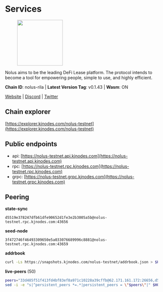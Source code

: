 # Services

<figure><img src="https://raw.githubusercontent.com/kj89/testnet_manuals/main/pingpub/logos/nolus.png" width="150" alt=""><figcaption></figcaption></figure>

Nolus aims to be the leading DeFi Lease platform. The protocol  intends to become a tool for empowering people, simple to use, and highly efficient.

**Chain ID**: nolus-rila | **Latest Version Tag**: v0.1.43 | **Wasm**: ON

[Website](https://www.nolus.io) | [Discord](https://discord.gg/nolus-protocol) | [Twitter](https://twitter.com/NolusProtocol)




## Chain explorer
[https://explorer.kjnodes.com/nolus-testnet](https://explorer.kjnodes.com/nolus-testnet)

## Public endpoints

* api: [https://nolus-testnet.api.kjnodes.com](https://nolus-testnet.api.kjnodes.com)
* rpc: [https://nolus-testnet.rpc.kjnodes.com](https://nolus-testnet.rpc.kjnodes.com)
* grpc: [https://nolus-testnet.grpc.kjnodes.com](https://nolus-testnet.grpc.kjnodes.com)

## Peering

**state-sync**

```text
d5519e378247dfb61dfe90652d1fe3e2b3005a5b@nolus-testnet.rpc.kjnodes.com:43656
```

**seed-node**

```text
3f472746f46493309650e5a033076689996c8881@nolus-testnet.rpc.kjnodes.com:43659
```

**addrbook**
```bash
curl -Ls https://snapshots.kjnodes.com/nolus-testnet/addrbook.json > $HOME/.nolus/config/addrbook.json
```

**live-peers** (50)
```bash
peers="33d485f51f413fd4bf83ef8a971c10228a39cffb@62.171.161.172:26656,d5519e378247dfb61dfe90652d1fe3e2b3005a5b@65.109.68.190:43656,5c2a752c9b1952dbed075c56c600c3a79b58c395@195.3.220.135:27016,8b0b427b4567a7a66f05fab1146ee97b52ad7958@93.189.30.119:26656,33f4b7f56b6708526f0638162f020394de0ce5e9@65.21.229.33:28656,df5523a9d35328716337343cbeea3063cd4fa9b3@65.108.206.118:61256,48283100d4cf8068dc16ef1b10aacf092303ec2f@65.109.85.170:47656,c96cfeb84d1b2aba2401011236ed072a1504bdc0@5.161.49.226:26656,e8473dede42e7f0d4668a24d909a5708c5a04a3e@65.108.78.116:11656,538e2a3d6e96cd7bc0635eaa3f8f3695f26503a7@65.108.104.167:21656,28cdf59b342cb19fe488e99fab754ccc90c379e3@185.196.21.104:26656,367fb20ca2380ebbb73eb19b772564383b0f37ee@65.21.123.172:26656,b90ab011ffe8086aa4feeeedc7da14636da36438@84.46.243.157:26656,5287679bd257e2bca0fd084eeac5601f4955f8b2@217.76.53.151:26656,fcb82df30d2056c3af024fb389e173d683fe8229@65.108.105.48:19756,3608b331dd2787e2210ee5d33904c04c74e9a8af@95.165.169.188:43656,d725e0a87ae314ef4fccb9bda2a413ec3f87f43a@190.2.155.67:24656,805f69593aeb23e78ae19b4adca24d0ddd513e12@38.242.141.147:26656,66a81705eb9a8ec9c12726acbd82366ed0143724@79.137.248.243:26656,ac86c1678e20a87bf2f036741932910869726337@135.181.222.185:15656,1c50df97e155afa50189f48daf41be046c7fe682@85.10.202.135:32656,cb1d1e10c38fe276e3901efbbaa787f34b3f1a08@38.242.226.233:26656,50d786a2d242839fe2bdb69bee694d7ffa455824@5.161.60.42:18656,03ec7af23216082eeccc690b7bdcbe497bf2dcf8@136.243.88.91:9000,aad0e28e0a8349e324be3820501c1e20549383fc@93.81.241.55:26656,e0aac09f3de68abf583b0e3994228ee8bd19d1eb@168.119.124.130:45659,e85b0534f4770b8c94c9d7f07aa1d015694f68f5@194.233.81.122:26656,2767efd1ce9472062a33de5a5d58d7e737ae532c@194.34.232.158:26656,574a94ae197e11183b292e05161baa2558f79ea1@194.163.176.105:32656,ce6a67a084a25c189ed92522f1a0f6c44ec7cc3a@116.202.227.117:43656,0581138f9209af8dadaba3a2b01da1bd8ee45002@194.163.184.249:37656,e95c1138763c637ca62a391bc316c9a96283d79f@188.40.122.98:36656,90ef4dd936da7d85e124558e1a497c3f84b0edbd@82.208.21.15:36656,ab938d7b2af2ecad6af86df956fd61634ce439ff@65.108.234.11:16656,1fea7dafea98d85b7e5580dac272a610e9c14571@138.201.136.49:23656,2d500ae8bddfa548ee0fb0ed969709d78a4015af@144.168.47.230:26656,52ba17ca5b0d25f60fa1a2f93685380089a8b2ec@65.108.201.15:6656,769552416bbe807f319e2fa6125a40969b254182@65.108.108.52:18656,7c2ea36064077da73d0ad5b60d8ef215acbee50b@161.97.79.100:36656,487b399546947b2f5cb60a2e91698c9d7d7764d3@65.108.97.58:2776,dd22261eb9101fb33110a715056bc949066b4113@79.137.33.26:16656,395aec882a74ab9b679b1dc07df5f023b746bef6@85.190.246.119:26656,d3d72cafdfa5fc4eac13d486412927acba444efd@95.217.166.6:26656,1cb8223111a5fb8a631d73aa3bcd7abd2ef41ba7@45.87.104.84:1184,04dd580b8ec8056980d95874e354dada02935a1a@95.217.16.17:26656,f19cc53d62df3713f7e1a651fe6022010954fbf6@178.123.236.31:49656,df5a117c4e2f5d047b57552d71d45e8ea4a30f2c@185.239.209.135:26656,3413989cce29fa5913eb149cbdee4ea5ee02b579@194.34.232.124:55656,5f26bac4181b650dcc7948c751e99b862a71048a@161.97.148.146:46656,a12f0c225332ab006fbc46d58706669bf44f52e0@123.31.73.216:26656"
sed -i -e "s|^persistent_peers *=.*|persistent_peers = \"$peers\"|" $HOME/.nolus/config/config.toml
```
